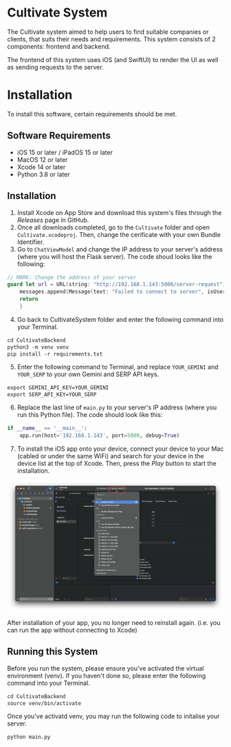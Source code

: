 # Cultivate System #

The Cultivate system aimed to help users to find suitable companies or clients, that suits their needs and requirements. This system consists of 2 components: frontend and backend.

The frontend of this system uses iOS (and SwiftUI) to render the UI as well as sending requests to the server.

# Installation #
To install this software, certain requirements should be met.

## Software Requirements ##
- iOS 15 or later / iPadOS 15 or later
- MacOS 12 or later
- Xcode 14 or later
- Python 3.8 or later

## Installation ##
1. Install Xcode on App Store and download this system's files through the *Releases* page in GitHub.
2. Once all downloads completed, go to the `Cultivate` folder and open `Cultivate.xcodeproj`. Then, change the cerificate with your own Bundle Identifier.
3. Go to `ChatViewModel` and change the IP address to your server's address (where you will host the Flask server). The code shoud looks like the following:
```swift
// MARK: Change the address of your server
guard let url = URL(string: "http://192.168.1.143:5000/server-request") else {
    messages.append(Message(text: "Failed to connect to server", isUser: false))
    return
    }
```

4. Go back to CultivateSystem folder and enter the following command into your Terminal.
```shell
cd CultivateBackend
python3 -m venv venv
pip install -r requirements.txt
```

5. Enter the following command to Terminal, and replace `YOUR_GEMINI` and `YOUR_SERP` to your own Gemini and SERP API keys.
```shell
export GEMINI_API_KEY=YOUR_GEMINI
export SERP_API_KEY=YOUR_SERP
```

6. Replace the last line of `main.py` to your server's IP address (where you run this Python file). The code should look like this:
```Python
if __name__ == '__main__':
    app.run(host='192.168.1.143', port=5000, debug=True)
```

7. To install the iOS app onto your device, connect your device to your Mac (cabled or under the same WiFi) and search for your device in the device list at the top of Xcode. Then, press the *Play* button to start the installation.

![Screenshot of Xcode with annotations to guide the user install the app](Screenshots/Mac/Mac_Annotated.png)

After installation of your app, you no longer need to reinstall again. (i.e. you can run the app without connecting to Xcode)


## Running this System
Before you run the system, please ensure you've activated the virtual environment (venv). If you haven't done so, please enter the following command into your Terminal.

```Shell
cd CultivateBackend
source venv/bin/activate
```

Once you've activatd venv, you may run the following code to initalise your server.
```Shell
python main.py
```

